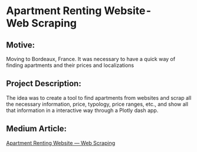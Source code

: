 <h1>Apartment Renting Website - Web Scraping</h1>
<h2>Motive:</h2>
<p>Moving to Bordeaux, France. It was necessary to have a quick way of finding apartments and their prices and localizations</p>
<h2>Project Description:</h2>
<p>The idea was to create a tool to find apartments from websites and scrap all the necessary information, price, typology,
price ranges, etc., and show all that information in a interactive way through a Plotly dash app.</p>


<h2>Medium Article:</h2>
<p><a href="https://medium.com/@pmgsalvado/apartment-renting-website-web-scraping-40563c4c44c4">Apartment Renting Website — Web Scraping</a></p>
